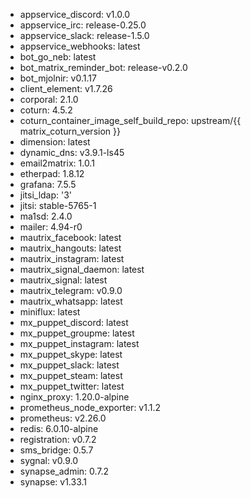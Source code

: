 * appservice_discord: v1.0.0
* appservice_irc: release-0.25.0
* appservice_slack: release-1.5.0
* appservice_webhooks: latest
* bot_go_neb: latest
* bot_matrix_reminder_bot: release-v0.2.0
* bot_mjolnir: v0.1.17
* client_element: v1.7.26
* corporal: 2.1.0
* coturn: 4.5.2
* coturn_container_image_self_build_repo: upstream/{{ matrix_coturn_version }}
* dimension: latest
* dynamic_dns: v3.9.1-ls45
* email2matrix: 1.0.1
* etherpad: 1.8.12
* grafana: 7.5.5
* jitsi_ldap: '3'
* jitsi: stable-5765-1
* ma1sd: 2.4.0
* mailer: 4.94-r0
* mautrix_facebook: latest
* mautrix_hangouts: latest
* mautrix_instagram: latest
* mautrix_signal_daemon: latest
* mautrix_signal: latest
* mautrix_telegram: v0.9.0
* mautrix_whatsapp: latest
* miniflux: latest
* mx_puppet_discord: latest
* mx_puppet_groupme: latest
* mx_puppet_instagram: latest
* mx_puppet_skype: latest
* mx_puppet_slack: latest
* mx_puppet_steam: latest
* mx_puppet_twitter: latest
* nginx_proxy: 1.20.0-alpine
* prometheus_node_exporter: v1.1.2
* prometheus: v2.26.0
* redis: 6.0.10-alpine
* registration: v0.7.2
* sms_bridge: 0.5.7
* sygnal: v0.9.0
* synapse_admin: 0.7.2
* synapse: v1.33.1
